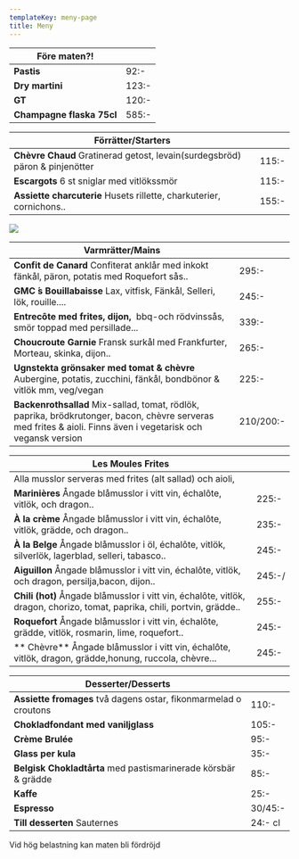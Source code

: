 ```yaml
---
templateKey: meny-page
title: Meny
---
```

| Före maten?!              |       |
| ------------------------- | ----- |
| **Pastis**                | 92:-  |
| **Dry martini**           | 123:- |
| **GT**                    | 120:- |
| **Champagne flaska 75cl** | 585:- |

| Förrätter/Starters                                                          |       |
| --------------------------------------------------------------------------- | ----- |
| **Chèvre Chaud** Gratinerad getost, levain(surdegsbröd) päron & pinjenötter | 115:- |
| **Escargots** 6 st sniglar med vitlökssmör                                  | 115:- |
| **Assiette charcuterie** Husets rillette, charkuterier, cornichons..        | 155:- |

![](/img/received_774925762861507.jpeg)

| Varmrätter/Mains                                                                                       |       |
| ------------------------------------------------------------------------------------------------------ | ----- |
| **Confit de Canard** Confiterat anklår med inkokt fänkål, päron, potatis med Roquefort sås..           | 295:- |
| **GMC ́s Bouillabaisse** Lax, vitfisk, Fänkål, Selleri, lök, rouille....                               | 245:- |
| **Entrecôte med frites, dijon,**  bbq-och rödvinssås, smör toppad med persillade...                            | 339:- | 
|**Choucroute Garnie** Fransk surkål med Frankfurter, Morteau, skinka, dijon..|265:-|
| **Ugnstekta grönsaker med tomat & chèvre**  Aubergine, potatis, zucchini, fänkål, bondbönor & vitlök mm, veg/vegan | 225:- |
| **Backenrothsallad**  Mix-sallad, tomat, rödlök, paprika, brödkrutonger, bacon, chèvre serveras med frites & aioli. Finns även i vegetarisk och vegansk version                | 210/200:- |

| Les Moules Frites                                                                                                         |       |
| ------------------------------------------------------------------------------------------------------------------------- | ----- |
| Alla musslor serveras med frites (alt sallad) och aioli,                                                                 |       |
| **Marinières** Ångade blåmusslor i vitt vin, échalôte, vitlök, och dragon..                                               | 225:- |
| **À la crème**  Ångade blåmusslor i vitt vin, échalôte, vitlök, grädde, och dragon..                                      | 235:- |
| **À la Belge** Ångade blåmusslor i öl, échalôte, vitlök, silverlök, lagerblad, selleri, tabasco..                         | 245:- |
| **Aiguillon** Ångade blåmusslor i vitt vin, échalôte, vitlök, och dragon, persilja,bacon, dijon..                         | 245:-/ |
| **Chili (hot)** Ångade blåmusslor i vitt vin, échalôte, vitlök, dragon, chorizo, tomat, paprika, chili, portvin, grädde.. | 255:- |
| **Roquefort** Ångade blåmusslor i vitt vin, échalôte, grädde, vitlök, rosmarin, lime, roquefort..                         | 245:- |
| ** Chèvre** Ångade blåmusslor i vitt vin, échalôte, vitlök, dragon, grädde,honung, ruccola, chèvre...                               | 245:- |


| Desserter/Desserts                                              |         |
| --------------------------------------------------------------- | ------- |
| **Assiette fromages** två dagens ostar, fikonmarmelad o croutons |110:-    |
| **Chokladfondant med vaniljglass**                              | 105:-   |
| **Crème Brulée**                                                | 95:-    |
| **Glass per kula**                                     | 35:-    |
| **Belgisk Chokladtårta** med pastismarinerade körsbär & grädde  | 85:-    |
| **Kaffe**                                                       | 25:-    |
| **Espresso**                                                    | 30/45:- |
| **Till desserten** Sauternes                                    | 24:- cl |

Vid hög belastning kan maten bli fördröjd
